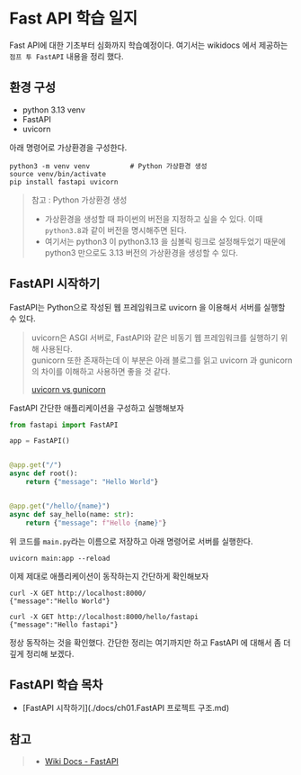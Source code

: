 # Fast API 학습 일지 

Fast API에 대한 기초부터 심화까지 학습예정이다. 여기서는 wikidocs 에서 제공하는 `점프 투 FastAPI` 내용을 정리 했다.  

## 환경 구성 

- python 3.13 venv
- FastAPI
- uvicorn

아래 명령어로 가상환경을 구성한다.

```shell
python3 -m venv venv          # Python 가상환경 생성
source venv/bin/activate      
pip install fastapi uvicorn   
```
> 참고 : Python 가상환경 생성
> - 가상환경을 생성할 때 파이썬의 버전을 지정하고 싶을 수 있다. 이때 `python3.8`과 같이 버전을 명시해주면 된다.
> - 여기서는 python3 이 python3.13 을 심볼릭 링크로 설정해두었기 때문에 python3 만으로도 3.13 버전의 가상환경을 생성할 수 있다.

## FastAPI 시작하기

FastAPI는 Python으로 작성된 웹 프레임워크로 uvicorn 을 이용해서 서버를 실행할 수 있다. 

> uvicorn은 ASGI 서버로, FastAPI와 같은 비동기 웹 프레임워크를 실행하기 위해 사용된다.<br/>
> gunicorn 또한 존재하는데 이 부분은 아래 블로그를 읽고 uvicorn 과 gunicorn의 차이를 이해하고 사용하면 좋을 것 같다.
> 
> [uvicorn vs gunicorn](https://velog.io/@jomminii/fastapi-gunicorn-uvicorn-workers)

FastAPI 간단한 애플리케이션을 구성하고 실행해보자 

```python
from fastapi import FastAPI

app = FastAPI()


@app.get("/")
async def root():
    return {"message": "Hello World"}


@app.get("/hello/{name}")
async def say_hello(name: str):
    return {"message": f"Hello {name}"}
```

위 코드를 `main.py`라는 이름으로 저장하고 아래 명령어로 서버를 실행한다.

```shell
uvicorn main:app --reload
```

이제 제대로 애플리케이션이 동작하는지 간단하게 확인해보자 

```shell
curl -X GET http://localhost:8000/
{"message":"Hello World"}

curl -X GET http://localhost:8000/hello/fastapi
{"message":"Hello fastapi"}
```

정상 동작하는 것을 확인했다. 간단한 정리는 여기까지만 하고 FastAPI 에 대해서 좀 더 깊게 정리해 보겠다.  

## FastAPI 학습 목차 

- [FastAPI 시작하기](./docs/ch01.FastAPI 프로젝트 구조.md)



## 참고
> - [Wiki Docs - FastAPI](https://wikidocs.net/book/8531)